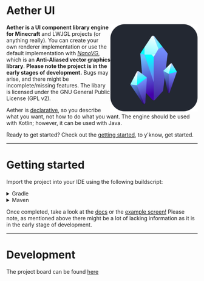 # Aether UI

<img src="/docs/assets/client-logo-rounded.png" align="right" width="230" height="230">
 
**Aether is a UI component library engine for Minecraft** and LWJGL projects (or anything really). You can create your own renderer implementation or use the default implementation with *[NanoVG](https://github.com/memononen/nanovg "An anti-aliased vector graphics library")*, which is an **Anti-Aliased vector graphics library**. **Please note the project is in the early stages of development.** Bugs may arise, and there might be incomplete/missing features. The libary is licensed under the GNU General Public License (GPL v2).

Aether is [declarative](https://en.wikipedia.org/wiki/Declarative_programming), so you describe what you want, not how to do what you want. The engine should be used with Kotlin; however, it can be used with Java.

Ready to get started? Check out the [getting started](#getting-started), to y'know, get started.

---

# Getting started

Import the project into your IDE using the following buildscript: 

<details>
<summary>Gradle</summary>
 
```groovy
repositories {
  maven { url 'https://jitpack.io' }
}
 
dependencies {
  implementation 'com.github.Prism-Client:Aether-UI:VERSION' 
}
```
 
</details>

<details>
<summary>Maven</summary>

Image using maven

</details>

Once completed, take a look at the [docs](https://github.com/Prism-Client/Aether-UI/tree/master/docs) or the [example screen!](https://github.com/Prism-Client/Aether-UI/blob/master/src/test/kotlin/net/prismclient/aether/ExampleScreen.kt) Please note, as mentioned above there might be a lot of lacking information as it is in the early stage of development.

---

# Development

The project board can be found [here](https://trello.com/b/g4Nvdykx/aether)
